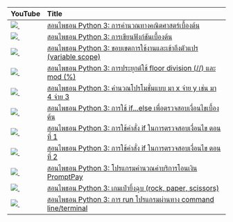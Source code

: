 | YouTube                                                                                                     | Title                                                                                                                                 |
|:------------------------------------------------------------------------------------------------------------|:--------------------------------------------------------------------------------------------------------------------------------------|
| <a href=https://youtu.be/9J01mtntUfs><img src=https://i.ytimg.com/vi/9J01mtntUfs/mqdefault.jpg />&nbsp;</a> | <a href="https://youtu.be/9J01mtntUfs">สอนไพธอน Python 3: การคำนวณทางคณิตศาสตร์เบื้องต้น</a>                                               |
| <a href=https://youtu.be/h4KG1Tcj0jE><img src=https://i.ytimg.com/vi/h4KG1Tcj0jE/mqdefault.jpg />&nbsp;</a> | <a href="https://youtu.be/h4KG1Tcj0jE">สอนไพธอน Python 3: การเขียนฟังก์ชันเบื้องต้น</a>                                                      |
| <a href=https://youtu.be/3-OaUTf_1Cs><img src=https://i.ytimg.com/vi/3-OaUTf_1Cs/mqdefault.jpg />&nbsp;</a> | <a href="https://youtu.be/3-OaUTf_1Cs">สอนไพธอน Python 3: ขอบเขตการใช้งานและเข้าถึงตัวแปร (variable scope)</a>                            |
| <a href=https://youtu.be/-boFmjFvfGs><img src=https://i.ytimg.com/vi/-boFmjFvfGs/mqdefault.jpg />&nbsp;</a> | <a href="https://youtu.be/-boFmjFvfGs">สอนไพธอน Python 3: การประยุกต์ใช้ floor division (//) และ mod (%)</a>                             |
| <a href=https://youtu.be/qqk0iTdmeTA><img src=https://i.ytimg.com/vi/qqk0iTdmeTA/mqdefault.jpg />&nbsp;</a> | <a href="https://youtu.be/qqk0iTdmeTA">สอนไพธอน Python 3: คำนวณโปรโมชั่นแบบ มา x จ่าย y เช่น มา 4 จ่าย 3</a>                               |
| <a href=https://youtu.be/nSuskKWbL70><img src=https://i.ytimg.com/vi/nSuskKWbL70/mqdefault.jpg />&nbsp;</a> | <a href="https://youtu.be/nSuskKWbL70">สอนไพธอน Python 3: การใช้ if...else เพื่อตรวจสอบเงื่อนไขเบื้องต้น</a>                                  |
| <a href=https://youtu.be/tvw4Na2mmsw><img src=https://i.ytimg.com/vi/tvw4Na2mmsw/mqdefault.jpg />&nbsp;</a> | <a href="https://youtu.be/tvw4Na2mmsw">สอนไพธอน Python 3: การใช้คำสั่ง if ในการตรวจสอบเงื่อนไข ตอนที่ 1</a>                                  |
| <a href=https://youtu.be/7n9feObdXHQ><img src=https://i.ytimg.com/vi/7n9feObdXHQ/mqdefault.jpg />&nbsp;</a> | <a href="https://youtu.be/7n9feObdXHQ">สอนไพธอน Python 3: การใช้คำสั่ง if ในการตรวจสอบเงื่อนไข ตอนที่ 2</a>                                  |
| <a href=https://youtu.be/Q1AS_NaDwuU><img src=https://i.ytimg.com/vi/Q1AS_NaDwuU/mqdefault.jpg />&nbsp;</a> | <a href="https://youtu.be/Q1AS_NaDwuU">สอนไพธอน Python 3: โปรแกรมคำนวณค่าบริการโอนเงิน PromptPay</a>                                     |
| <a href=https://youtu.be/T-3HHRtREds><img src=https://i.ytimg.com/vi/T-3HHRtREds/mqdefault.jpg />&nbsp;</a> | <a href="https://youtu.be/T-3HHRtREds">สอนไพธอน Python 3: เกมเป่ายิ้งฉุบ (rock, paper, scissors)</a>                                      |
| <a href=https://youtu.be/DeXHz5PojUY><img src=https://i.ytimg.com/vi/DeXHz5PojUY/mqdefault.jpg />&nbsp;</a> | <a href="https://youtu.be/DeXHz5PojUY">สอนไพธอน Python 3: การ run โปรแกรมผ่านทาง command line/terminal</a>                             |